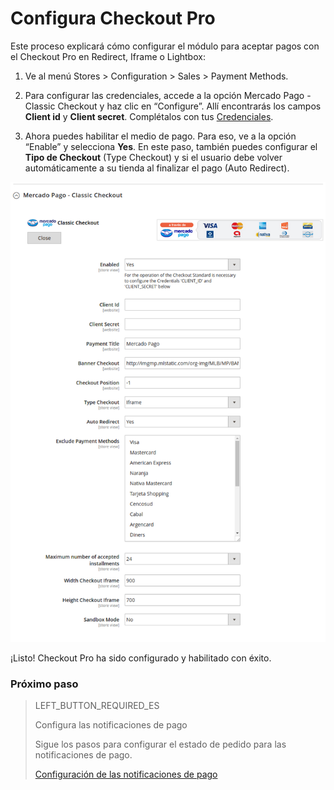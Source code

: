 # Configura Checkout Pro

Este proceso explicará cómo configurar el módulo para aceptar pagos con el Checkout Pro en Redirect, Iframe o Lightbox:

1. Ve al menú Stores > Configuration > Sales > Payment Methods.

2. Para configurar las credenciales, accede a la opción Mercado Pago - Classic Checkout y haz clic en “Configure”. Allí encontrarás los campos **Client id** y **Client secret**. Complétalos con tus [Credenciales]([FAKER][CREDENTIALS][URL]).

3. Ahora puedes habilitar el medio de pago. Para eso, ve a la opción “Enable” y selecciona **Yes**. En este paso, también puedes configurar el **Tipo de Checkout** (Type Checkout) y si el usuario debe volver automáticamente a su tienda al finalizar el pago (Auto Redirect).

![Checkout Pro Redirect Configuration](images/magento2/mercadopago_global_configuration.png)

¡Listo! Checkout Pro ha sido configurado y habilitado con éxito.

### Próximo paso

> LEFT_BUTTON_REQUIRED_ES
>
> Configura las notificaciones de pago
>
> Sigue los pasos para configurar el estado de pedido para las notificaciones de pago.
>
> 
> [Configuración de las notificaciones de pago](https://www.mercadopago[FAKER][URL][DOMAIN]/developers/es/guides/plugins/magento-two/notifications-configuration)